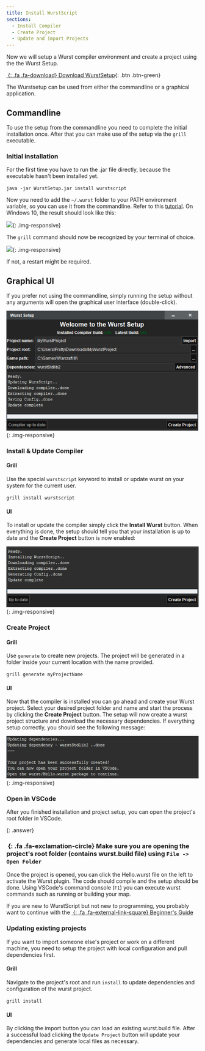 ```yaml
---
title: Install WurstScript
sections:
  - Install Compiler
  - Create Project
  - Update and import Projects
---
```


Now we will setup a Wurst compiler environment and create a project using the the Wurst Setup.

[*&nbsp;*{: .fa .fa-download} Download WurstSetup](https://grill.wurstlang.org/hudson/job/WurstSetup/lastSuccessfulBuild/artifact/downloads/WurstSetup.jar){: .btn .btn-green}

The Wurstsetup can be used from either the commandline or a graphical application.

## Commandline

To use the setup from the commandline you need to complete the initial installation once.
After that you can make use of the setup via the `grill` executable.

### Initial installation

For the first time you have to run the .jar file directly, because the executable hasn't been installed yet.

`java -jar WurstSetup.jar install wurstscript`

Now you need to add the `~/.wurst` folder to your PATH environment variable, so you can use it from the commandline.
Refer to this [tutorial](https://www.java.com/en/download/help/path.xml). On Windows 10, the result should look like this:

![](https://i.imgur.com/8bFJJVT.jpg){: .img-responsive}

The `grill` command should now be recognized by your terminal of choice.

![](https://i.imgur.com/FNSBYgD.jpg){: .img-responsive}

If not, a restart might be required.

## Graphical UI

If you prefer not using the commandline, simply running the setup without any arguments will open the graphical user interface (double-click).

![](/assets/images/setup/WurstSetup.png){: .img-responsive}

### Install & Update Compiler

#### Grill

Use the special `wurstscript` keyword to install or update wurst on your system for the current user.

`grill install wurstscript`

#### UI

To install or update the compiler simply click the **Install Wurst** button.
When everything is done, the setup should tell you that your installation is up to date and the **Create Project** button is now enabled:

![](/assets/images/setup/WurstInstallDone.png){: .img-responsive}

### Create Project

#### Grill

Use `generate` to create new projects. The project will be generated in a folder inside your current location with the name provided.

`grill generate myProjectName`

#### UI

Now that the compiler is installed you can go ahead and create your Wurst project.
Select your desired project folder and name and start the process by clicking the **Create Project** button.
The setup will now create a wurst project structure and download the necessary dependencies.
If everything setup correctly, you should see the following message:

![](/assets/images/setup/ProjectSetupDone.png){: .img-responsive}

### Open in VSCode

After you finished installation and project setup, you can open the project's root folder in VSCode.

{: .answer}
### *&nbsp;*{: .fa .fa-exclamation-circle} Make sure you are opening the project's root folder (contains wurst.build file) using `File -> Open Folder`

Once the project is opened, you can click the Hello.wurst file on the left to activate the Wurst plugin. The code should compile and the setup should be done. Using VSCode's command console (`F1`) you can execute wurst commands such as running or building your map.

If you are new to WurstScript but not new to programming, you probably want to continue with the [*&nbsp;*{: .fa .fa-external-link-square} Beginner's Guide](tutorials/wurstbeginner.html)

### Updating existing projects

If you want to import someone else's project or work on a different machine, you need to setup the project with local configuration and pull dependencies first.

#### Grill

Navigate to the project's root and run `install` to update dependencies and configuration of the wurst project.

`grill install`

#### UI

By clicking the import button you can load an existing wurst.build file. After a successful load clicking the `Update Project` button will update your dependencies and generate local files as necessary.

